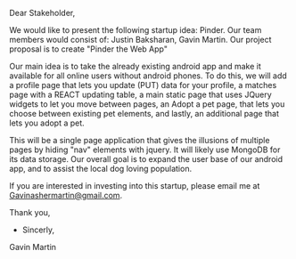 Dear Stakeholder,

We would like to present the following startup idea: Pinder. Our team members would consist of: Justin Baksharan, Gavin Martin. Our project proposal is to create "Pinder the Web App"

Our main idea is to take the already existing android app and make it available for all online users without android phones. 
To do this, we will add a profile page that lets you update (PUT) data for your profile, a matches page with a REACT updating table, 
a main static page that uses JQuery widgets to let you move between pages, an Adopt a pet page, that lets you choose between existing pet elements, 
and lastly, an additional page that lets you adopt a pet. 

This will be a single page application that gives the illusions of multiple pages by hiding "nav" elements with jquery. It will likely use MongoDB for its data
storage. Our overall goal is to expand the user base of our android app, and to assist the local dog loving population.  


If you are interested in investing into this startup, please email me at Gavinashermartin@gmail.com.


Thank you, 

- Sincerly,

Gavin Martin 
